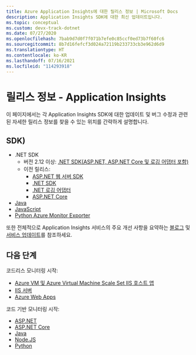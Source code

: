 ```yaml
---
title: Azure Application Insights에 대한 릴리스 정보 | Microsoft Docs
description: Application Insights SDK에 대한 최신 업데이트입니다.
ms.topic: conceptual
ms.custom: devx-track-dotnet
ms.date: 07/27/2020
ms.openlocfilehash: 7bab9d7d0f7f071b7efe0c85ccf0ed73b7f60fc6
ms.sourcegitcommit: 8b7d16fefcf3d024a72119b233733cb3e962d6d9
ms.translationtype: HT
ms.contentlocale: ko-KR
ms.lasthandoff: 07/16/2021
ms.locfileid: "114293918"
---
```

# <a name="release-notes---application-insights"></a>릴리스 정보 - Application Insights

이 페이지에서는 각 Application Insights SDK에 대한 업데이트 및 버그 수정과 관련된 자세한 릴리스 정보를 찾을 수 있는 위치를 간략하게 설명합니다.

## <a name="sdk"></a>SDK) 

* .NET SDK
    - 버전 2.12 이상: [.NET SDK(ASP.NET, ASP.NET Core 및 로깅 어댑터 포함)](https://github.com/Microsoft/ApplicationInsights-dotnet/releases) 
    - 이전 릴리스:
      - [ASP.NET 웹 서버 SDK](https://github.com/Microsoft/ApplicationInsights-server-dotnet/releases)
      - [.NET SDK](https://github.com/Microsoft/ApplicationInsights-dotnet/releases) 
      - [.NET 로깅 어댑터](https://github.com/Microsoft/ApplicationInsights-dotnet-logging/releases)
      - [ASP.NET Core](https://github.com/Microsoft/ApplicationInsights-aspnet5/releases)
* [Java](https://github.com/Microsoft/ApplicationInsights-Java/releases)
* [JavaScript](https://github.com/microsoft/ApplicationInsights-JS/releases)
* [Python Azure Monitor Exporter](https://github.com/census-instrumentation/opencensus-python/blob/master/contrib/opencensus-ext-azure/CHANGELOG.md)

또한 전체적으로 Application Insights 서비스의 주요 개선 사항을 요약하는 [블로그](https://azure.microsoft.com/blog/tag/application-insights/) 및 [서비스 업데이트](https://azure.microsoft.com/updates/?service=application-insights)를 참조하세요.

## <a name="next-steps"></a>다음 단계

코드리스 모니터링 시작:

* [Azure VM 및 Azure Virtual Machine Scale Set IIS 호스트 앱](./azure-vm-vmss-apps.md)
* [IIS 서버](./status-monitor-v2-overview.md)
* [Azure Web Apps](./azure-web-apps.md)

코드 기반 모니터링 시작:

* [ASP.NET](./asp-net.md)
* [ASP.NET Core](./asp-net-core.md)
* [Java](./java-in-process-agent.md)
* [Node.JS](./nodejs.md)
* [Python](./opencensus-python.md)